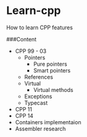 # Learn-cpp

How to learn CPP features


###Content
- CPP 99 - 03
  - Pointers
    - Pure pointers
    - Smart pointers
  - References
  - Virtual
    - Virtual methods
  - Exceptions
  - Typecast
- CPP 11
- CPP 14
- Containers implementaion
- Assembler research
